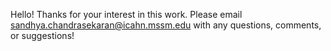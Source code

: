 Hello! Thanks for your interest in this work.
Please email sandhya.chandrasekaran@icahn.mssm.edu with any questions, comments, or suggestions!
